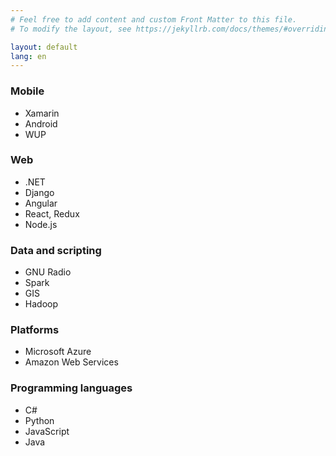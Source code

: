 ```yaml
---
# Feel free to add content and custom Front Matter to this file.
# To modify the layout, see https://jekyllrb.com/docs/themes/#overriding-theme-defaults

layout: default
lang: en
---
```


### Mobile

* Xamarin
* Android
* WUP

### Web

* .NET
* Django
* Angular
* React, Redux
* Node.js

### Data and scripting

* GNU Radio
* Spark
* GIS
* Hadoop

### Platforms

* Microsoft Azure
* Amazon Web Services

### Programming languages

* C#
* Python
* JavaScript
* Java
